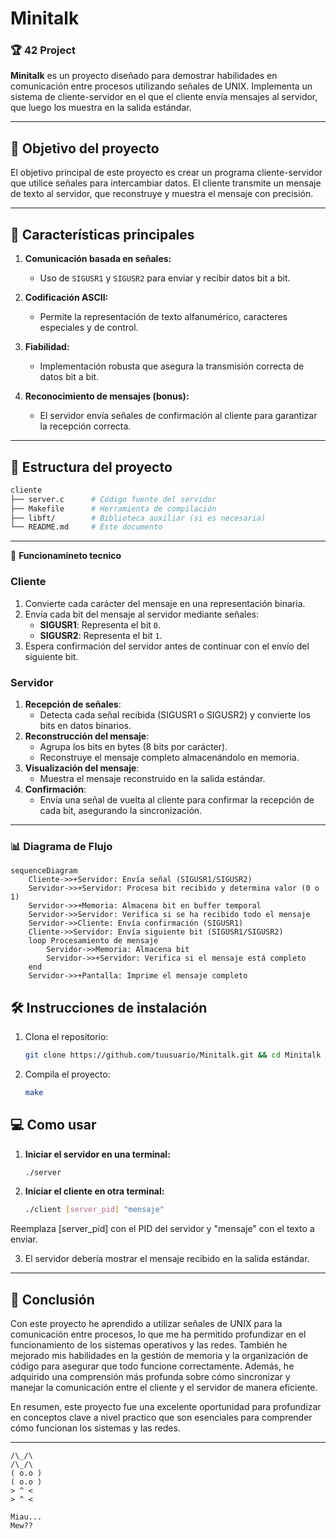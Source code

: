 # Minitalk

### 🏆 **42 Project**

**Minitalk** es un proyecto diseñado para demostrar habilidades en comunicación entre procesos utilizando señales de UNIX. Implementa un sistema de cliente-servidor en el que el cliente envía mensajes al servidor, que luego los muestra en la salida estándar.

---

## 🎯 **Objetivo del proyecto**

El objetivo principal de este proyecto es crear un programa cliente-servidor que utilice señales para intercambiar datos. El cliente transmite un mensaje de texto al servidor, que reconstruye y muestra el mensaje con precisión.

---

## 🚀 **Características principales**

1. **Comunicación basada en señales:**
   - Uso de `SIGUSR1` y `SIGUSR2` para enviar y recibir datos bit a bit.
   
2. **Codificación ASCII:**
   - Permite la representación de texto alfanumérico, caracteres especiales y de control.

3. **Fiabilidad:**
   - Implementación robusta que asegura la transmisión correcta de datos bit a bit.

4. **Reconocimiento de mensajes (bonus):**
   - El servidor envía señales de confirmación al cliente para garantizar la recepción correcta.

---

## 📁 **Estructura del proyecto**

```bash
cliente
├── server.c      # Código fuente del servidor
├── Makefile      # Herramienta de compilación
├── libft/        # Biblioteca auxiliar (si es necesaria)
└── README.md     # Este documento
```

---

📖 **Funcionamineto tecnico**

### Cliente

1. Convierte cada carácter del mensaje en una representación binaria.
2. Envía cada bit del mensaje al servidor mediante señales:
   - **SIGUSR1**: Representa el bit `0`.
   - **SIGUSR2**: Representa el bit `1`.
3. Espera confirmación del servidor antes de continuar con el envío del siguiente bit.

### Servidor

1. **Recepción de señales**:
   - Detecta cada señal recibida (SIGUSR1 o SIGUSR2) y convierte los bits en datos binarios.
2. **Reconstrucción del mensaje**:
   - Agrupa los bits en bytes (8 bits por carácter).
   - Reconstruye el mensaje completo almacenándolo en memoria.
3. **Visualización del mensaje**:
   - Muestra el mensaje reconstruido en la salida estándar.
4. **Confirmación**:
   - Envía una señal de vuelta al cliente para confirmar la recepción de cada bit, asegurando la sincronización.

---
### 📊 Diagrama de Flujo

```mermaid
sequenceDiagram
    Cliente->>+Servidor: Envía señal (SIGUSR1/SIGUSR2)
    Servidor->>+Servidor: Procesa bit recibido y determina valor (0 o 1)
    Servidor->>+Memoria: Almacena bit en buffer temporal
    Servidor->>Servidor: Verifica si se ha recibido todo el mensaje
    Servidor->>Cliente: Envía confirmación (SIGUSR1)
    Cliente->>Servidor: Envía siguiente bit (SIGUSR1/SIGUSR2)
    loop Procesamiento de mensaje
        Servidor->>Memoria: Almacena bit
        Servidor->>+Servidor: Verifica si el mensaje está completo
    end
    Servidor->>+Pantalla: Imprime el mensaje completo

```

## 🛠️ **Instrucciones de instalación**

1. Clona el repositorio:
   ```bash
   git clone https://github.com/tuusuario/Minitalk.git && cd Minitalk
   ```

2. Compila el proyecto:

   ```bash
   make
   ```

## 💻  **Como usar**

1. **Iniciar el servidor en una terminal:**
   ```bash
   ./server

2. **Iniciar el cliente en otra terminal:**
   ```bash
   ./client [server_pid] "mensaje"

Reemplaza [server_pid] con el PID del servidor y "mensaje" con el texto a enviar.

3. El servidor debería mostrar el mensaje recibido en la salida estándar.

---

## 📌 Conclusión

Con este proyecto he aprendido a utilizar señales de UNIX para la comunicación entre procesos, lo que me ha permitido profundizar en el funcionamiento de los sistemas operativos y las redes. También he mejorado mis habilidades en la gestión de memoria y la organización de código para asegurar que todo funcione correctamente. Además, he adquirido una comprensión más profunda sobre cómo sincronizar y manejar la comunicación entre el cliente y el servidor de manera eficiente.

En resumen, este proyecto fue una excelente oportunidad para profundizar en conceptos clave a nivel practico que son esenciales para comprender cómo funcionan los sistemas y las redes.

---

   ```
   /\_/\                                                                                 /\_/\
  ( o.o )                                                                              ( o.o ) 
   > ^ <                                                                                 > ^ <

  Miau...                                                                               Mew??

   ```
